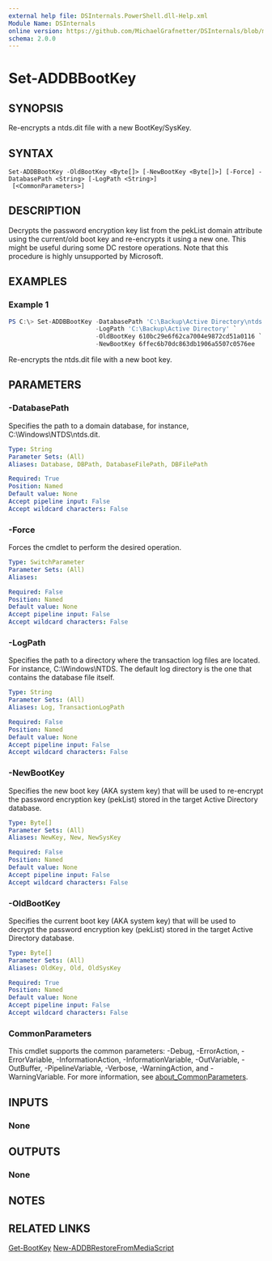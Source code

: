 ```yaml
---
external help file: DSInternals.PowerShell.dll-Help.xml
Module Name: DSInternals
online version: https://github.com/MichaelGrafnetter/DSInternals/blob/master/Documentation/PowerShell/Set-ADDBBootKey.md
schema: 2.0.0
---
```


# Set-ADDBBootKey

## SYNOPSIS
Re-encrypts a ntds.dit file with a new BootKey/SysKey.

## SYNTAX

```
Set-ADDBBootKey -OldBootKey <Byte[]> [-NewBootKey <Byte[]>] [-Force] -DatabasePath <String> [-LogPath <String>]
 [<CommonParameters>]
```

## DESCRIPTION
Decrypts the password encryption key list from the pekList domain attribute using the current/old boot key and re-encrypts it using a new one. This might be useful during some DC restore operations. Note that this procedure is highly unsupported by Microsoft.

## EXAMPLES

### Example 1
```powershell
PS C:\> Set-ADDBBootKey -DatabasePath 'C:\Backup\Active Directory\ntds.dit' `
                        -LogPath 'C:\Backup\Active Directory' `
                        -OldBootKey 610bc29e6f62ca7004e9872cd51a0116 `
                        -NewBootKey 6ffec6b70dc863db1906a5507c0576ee
```

Re-encrypts the ntds.dit file with a new boot key.

## PARAMETERS

### -DatabasePath
Specifies the path to a domain database, for instance, C:\Windows\NTDS\ntds.dit.

```yaml
Type: String
Parameter Sets: (All)
Aliases: Database, DBPath, DatabaseFilePath, DBFilePath

Required: True
Position: Named
Default value: None
Accept pipeline input: False
Accept wildcard characters: False
```

### -Force
Forces the cmdlet to perform the desired operation.

```yaml
Type: SwitchParameter
Parameter Sets: (All)
Aliases:

Required: False
Position: Named
Default value: None
Accept pipeline input: False
Accept wildcard characters: False
```

### -LogPath
Specifies the path to a directory where the transaction log files are located. For instance, C:\Windows\NTDS. The default log directory is the one that contains the database file itself.

```yaml
Type: String
Parameter Sets: (All)
Aliases: Log, TransactionLogPath

Required: False
Position: Named
Default value: None
Accept pipeline input: False
Accept wildcard characters: False
```

### -NewBootKey
Specifies the new boot key (AKA system key) that will be used to re-encrypt the password encryption key (pekList) stored in the target Active Directory database.

```yaml
Type: Byte[]
Parameter Sets: (All)
Aliases: NewKey, New, NewSysKey

Required: False
Position: Named
Default value: None
Accept pipeline input: False
Accept wildcard characters: False
```

### -OldBootKey
Specifies the current boot key (AKA system key) that will be used to decrypt the password encryption key (pekList) stored in the target Active Directory database.

```yaml
Type: Byte[]
Parameter Sets: (All)
Aliases: OldKey, Old, OldSysKey

Required: True
Position: Named
Default value: None
Accept pipeline input: False
Accept wildcard characters: False
```

### CommonParameters
This cmdlet supports the common parameters: -Debug, -ErrorAction, -ErrorVariable, -InformationAction, -InformationVariable, -OutVariable, -OutBuffer, -PipelineVariable, -Verbose, -WarningAction, and -WarningVariable. For more information, see [about_CommonParameters](http://go.microsoft.com/fwlink/?LinkID=113216).

## INPUTS

### None

## OUTPUTS

### None

## NOTES

## RELATED LINKS

[Get-BootKey](Get-BootKey.md)
[New-ADDBRestoreFromMediaScript](New-ADDBRestoreFromMediaScript.md)
